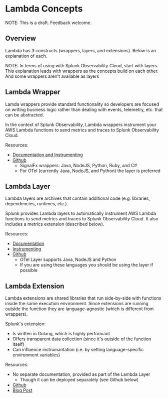 # Lambda Concepts
NOTE: This is a draft. Feedback welcome.

## Overview
Lambda has 3 constructs (wrappers, layers, and extensions). Below is an explanation of each.

NOTE: In terms of using with Splunk Observability Cloud, start with layers. This explanation leads with wrappers as the concepts build on each other. And some wrappers aren't available as layers

## Lambda Wrapper
Lamda wrappers provide standard functionality so developers are focused on writing business logic rather than dealing with events, telemetry, etc. that can be abstracted.

In the context of Splunk Observability, Lambda wrappers instrument your AWS Lambda functions to send metrics and traces to Splunk Observability Cloud.

Resources:
* [Documentation and Instrumenting](https://docs.splunk.com/Observability/gdi/get-data-in/serverless/aws/signalfx-lambda-wrappers.html)
* [Github](https://github.com/signalfx/lambda-layer-versions)
  * SignalFx wrappers: Java, NodeJS, Python, Ruby, and C#
  * For OTel (currently Java, NodeJS, and Python) the layer is preferred

## Lambda Layer
Lambda layers are archives that contain additional code (e.g. libraries, dependencies, runtimes, etc.).

Splunk provides Lambda layers to automatically instrument AWS Lambda functions to send metrics and traces to Splunk Observability Cloud. It also includes a metrics extension (described below).

Resources:
* [Documentation](https://docs.splunk.com/Observability/gdi/get-data-in/serverless/aws/splunk-otel-lambda-layer.html)
* [Instrumenting](https://docs.splunk.com/Observability/gdi/get-data-in/serverless/aws/otel-lambda-layer/instrument-lambda-functions.html)
* [Github](AzureAppServices_Example.mdhttps://github.com/signalfx/lambda-layer-versions/blob/master/splunk-apm/README.md)
  * OTel Layer supports Java, NodeJS and Python
  * If you are using these languages you should be using the layer if possible

## Lambda Extension
Lambda extensions are shared libraries that run side-by-side with functions inside the same execution environment. Since extensions are running outside the function they are language-agnostic (which is different from wrappers).

Splunk's extension:
* Is written in Golang, which is highly performant
* Offers transparent data collection (since it's outside of the function itself)
* Can influence instrumantation (i.e. by setting language-specific environment variables)

Resources:
* No separate documentation, provided as part of the Lambda Layer
  * Though it can be deployed separately (see Github below)
* [Github](https://github.com/signalfx/splunk-extension-wrapper/tree/main/docs)
* [Blog Post](https://www.splunk.com/en_us/blog/platform/splunk-extensions-for-aws-lambda.html)

